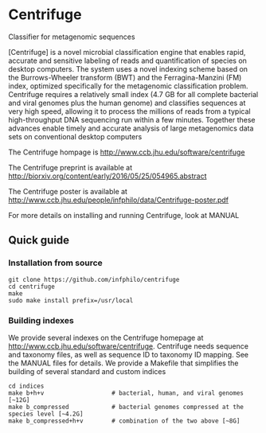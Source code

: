# Centrifuge
Classifier for metagenomic sequences

[Centrifuge] is a novel microbial classification engine that enables
rapid, accurate and sensitive labeling of reads and quantification of
species on desktop computers.  The system uses a novel indexing scheme
based on the Burrows-Wheeler transform (BWT) and the Ferragina-Manzini
(FM) index, optimized specifically for the metagenomic classification
problem. Centrifuge requires a relatively small index (4.7 GB for all
complete bacterial and viral genomes plus the human genome) and
classifies sequences at very high speed, allowing it to process the
millions of reads from a typical high-throughput DNA sequencing run
within a few minutes.  Together these advances enable timely and
accurate analysis of large metagenomics data sets on conventional
desktop computers

The Centrifuge hompage is  http://www.ccb.jhu.edu/software/centrifuge

The Centrifuge preprint is available at http://biorxiv.org/content/early/2016/05/25/054965.abstract

The Centrifuge poster is available at http://www.ccb.jhu.edu/people/infphilo/data/Centrifuge-poster.pdf

For more details on installing and running Centrifuge, look at MANUAL

## Quick guide
### Installation from source

    git clone https://github.com/infphilo/centrifuge
    cd centrifuge
    make
    sudo make install prefix=/usr/local

### Building indexes

We provide several indexes on the Centrifuge homepage at http://www.ccb.jhu.edu/software/centrifuge.
Centrifuge needs sequence and taxonomy files,  as well as sequence ID to taxonomy ID mapping. 
See the MANUAL files for details. We provide a Makefile that simplifies the building of several
standard and custom indices

    cd indices
    make b+h+v                   # bacterial, human, and viral genomes [~12G]
    make b_compressed            # bacterial genomes compressed at the species level [~4.2G]
    make b_compressed+h+v        # combination of the two above [~8G]
